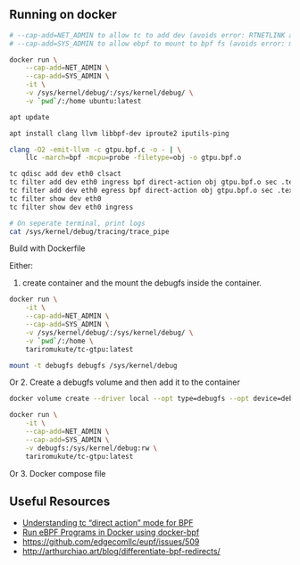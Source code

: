 
## Running on docker

```bash
# --cap-add=NET_ADMIN to allow tc to add dev (avoids error: RTNETLINK answers: Operation not permitted)
# --cap-add=SYS_ADMIN to allow ebpf to mount to bpf fs (avoids error: mount --make-private /sys/fs/bpf failed: Operation not permitted)

docker run \
    --cap-add=NET_ADMIN \
    --cap-add=SYS_ADMIN \
    -it \
    -v /sys/kernel/debug/:/sys/kernel/debug/ \
    -v `pwd`/:/home ubuntu:latest

apt update

apt install clang llvm libbpf-dev iproute2 iputils-ping

clang -O2 -emit-llvm -c gtpu.bpf.c -o - | \
	llc -march=bpf -mcpu=probe -filetype=obj -o gtpu.bpf.o

tc qdisc add dev eth0 clsact
tc filter add dev eth0 ingress bpf direct-action obj gtpu.bpf.o sec .text
tc filter add dev eth0 egress bpf direct-action obj gtpu.bpf.o sec .text
tc filter show dev eth0
tc filter show dev eth0 ingress

# On seperate terminal, print logs
cat /sys/kernel/debug/tracing/trace_pipe
```

Build with Dockerfile

Either:
1. create container and the mount the debugfs inside the container.

```bash
docker run \
    -it \
    --cap-add=NET_ADMIN \
    --cap-add=SYS_ADMIN \
    -v /sys/kernel/debug/:/sys/kernel/debug/ \
    -v `pwd`/:/home \
    tariromukute/tc-gtpu:latest

mount -t debugfs debugfs /sys/kernel/debug
```

Or
2. Create a debugfs volume and then add it to the container

```bash
docker volume create --driver local --opt type=debugfs --opt device=debugfs debugfs

docker run \
    -it \
    --cap-add=NET_ADMIN \
    --cap-add=SYS_ADMIN \
    -v debugfs:/sys/kernel/debug:rw \
    tariromukute/tc-gtpu:latest
```

Or
3. Docker compose file

## Useful Resources

- [Understanding tc “direct action” mode for BPF](https://qmonnet.github.io/whirl-offload/2020/04/11/tc-bpf-direct-action/)
- [Run eBPF Programs in Docker using docker-bpf](https://hemslo.io/run-ebpf-programs-in-docker-using-docker-bpf/)
- https://github.com/edgecomllc/eupf/issues/509
- http://arthurchiao.art/blog/differentiate-bpf-redirects/

